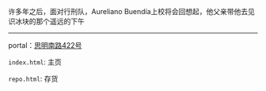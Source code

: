 
许多年之后，面对行刑队，Aureliano Buendía上校将会回想起，他父亲带他去见识冰块的那个遥远的下午

---

portal：[思明南路422号](https://zzzzdf.page)

`index.html`: 主页

`repo.html`: 存货

